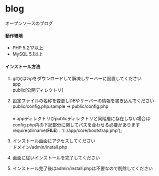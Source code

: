 blog
====

オープンソースのブログ  

#### 動作環境  
* PHP 5.2.17以上  
* MySQL 5.1以上  


#### インストール方法

1. git又はzipをダウンロードして解凍しサーバーに設置してください  
app  
public[公開ディレクトリ]  
  
2. 設定ファイルの名称を変更しDBやサーバーの情報を書き込んでください  
public/config.php.sample -> public/config.php  
　  
※ appディレクトリがpublicディレクトリと同階層に存在しない場合は  
config.php内の下記部分に関してパスを合わせる必要があります  
require(dirname(__FILE__) . '/../app/core/bootstrap.php');  
  
3. インストール画面にアクセスしてください  
ドメイン/admin/install.php  
  
4. 画面に従いインストールを完了してください  
  
5. インストール完了後はadmin/install.phpは不要なので削除してください
